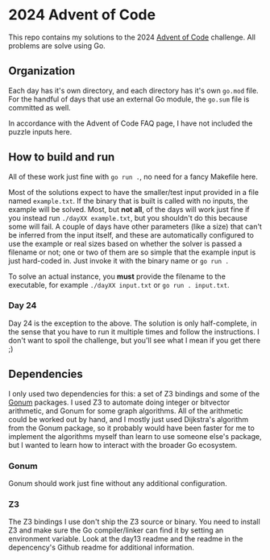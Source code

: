 # 2024 Advent of Code
This repo contains my solutions to the 2024 [Advent of Code](https://adventofcode.com) challenge. All problems are solve using Go.

## Organization
Each day has it's own directory, and each directory has it's own `go.mod` file. For the handful of days that use an external Go module, the `go.sum` file is committed as well.

In accordance with the Advent of Code FAQ page, I have not included the puzzle inputs here.

## How to build and run
All of these work just fine with `go run .`, no need for a fancy Makefile here.

Most of the solutions expect to have the smaller/test input provided in a file named `example.txt`. If the binary that is built is called with no inputs, the example will be solved. Most, but **not all**, of the days will work just fine if you instead run `./dayXX example.txt`, but you shouldn't do this because some will fail. A couple of days have other parameters (like a size) that can't be inferred from the input itself, and these are automatically configured to use the example or real sizes based on whether the solver is passed a filename or not; one or two of them are so simple that the example input is just hard-coded in. Just invoke it with the binary name or `go run .`

To solve an actual instance, you **must** provide the filename to the executable, for example `./dayXX input.txt` or `go run . input.txt`.

### Day 24
Day 24 is the exception to the above. The solution is only half-complete, in the sense that you have to run it multiple times and follow the instructions. I don't want to spoil the challenge, but you'll see what I mean if you get there ;)

## Dependencies
I only used two dependencies for this: a set of Z3 bindings and some of the [Gonum](https://www.gonum.org) packages. I used Z3 to automate doing integer or bitvector arithmetic, and Gonum for some graph algorithms. All of the arithmetic could be worked out by hand, and I mostly just used Dijkstra's algorithm from the Gonum package, so it probably would have been faster for me to implement the algorithms myself than learn to use someone else's package, but I wanted to learn how to interact with the broader Go ecosystem.

### Gonum
Gonum should work just fine without any additional configuration.

### Z3
The Z3 bindings I use don't ship the Z3 source or binary. You need to install Z3 and make sure the Go compiler/linker can find it by setting an environment variable. Look at the day13 readme and the readme in the depencency's Github readme for additional information.